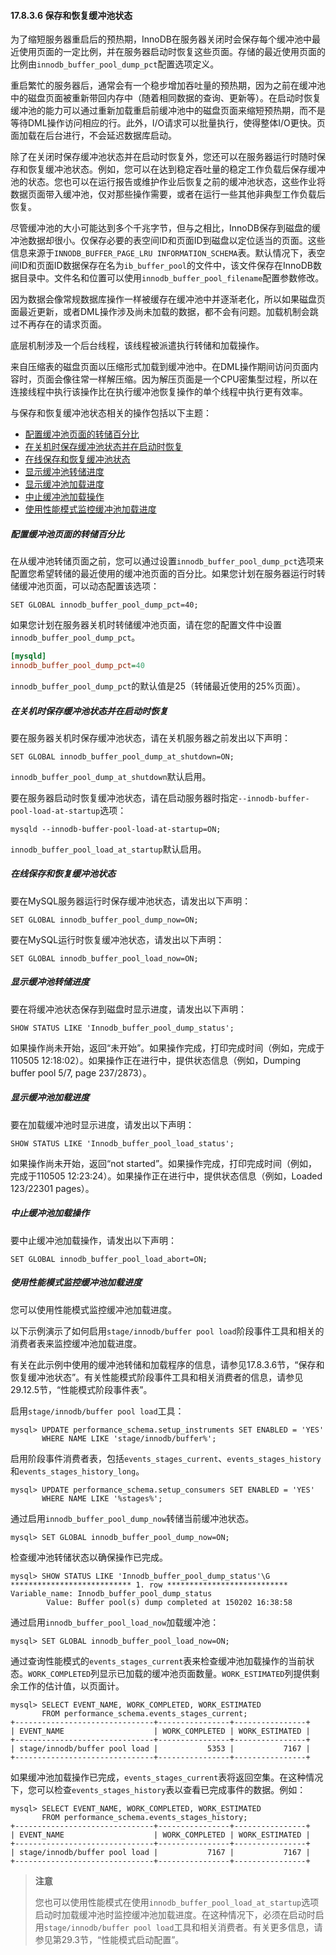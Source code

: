 #### 17.8.3.6 保存和恢复缓冲池状态

为了缩短服务器重启后的预热期，InnoDB在服务器关闭时会保存每个缓冲池中最近使用页面的一定比例，并在服务器启动时恢复这些页面。存储的最近使用页面的比例由`innodb_buffer_pool_dump_pct`配置选项定义。

重启繁忙的服务器后，通常会有一个稳步增加吞吐量的预热期，因为之前在缓冲池中的磁盘页面被重新带回内存中（随着相同数据的查询、更新等）。在启动时恢复缓冲池的能力可以通过重新加载重启前缓冲池中的磁盘页面来缩短预热期，而不是等待DML操作访问相应的行。此外，I/O请求可以批量执行，使得整体I/O更快。页面加载在后台进行，不会延迟数据库启动。

除了在关闭时保存缓冲池状态并在启动时恢复外，您还可以在服务器运行时随时保存和恢复缓冲池状态。例如，您可以在达到稳定吞吐量的稳定工作负载后保存缓冲池的状态。您也可以在运行报告或维护作业后恢复之前的缓冲池状态，这些作业将数据页面带入缓冲池，仅对那些操作需要，或者在运行一些其他非典型工作负载后恢复。

尽管缓冲池的大小可能达到多个千兆字节，但与之相比，InnoDB保存到磁盘的缓冲池数据却很小。仅保存必要的表空间ID和页面ID到磁盘以定位适当的页面。这些信息来源于`INNODB_BUFFER_PAGE_LRU INFORMATION_SCHEMA`表。默认情况下，表空间ID和页面ID数据保存在名为`ib_buffer_pool`的文件中，该文件保存在InnoDB数据目录中。文件名和位置可以使用`innodb_buffer_pool_filename`配置参数修改。

因为数据会像常规数据库操作一样被缓存在缓冲池中并逐渐老化，所以如果磁盘页面最近更新，或者DML操作涉及尚未加载的数据，都不会有问题。加载机制会跳过不再存在的请求页面。

底层机制涉及一个后台线程，该线程被派遣执行转储和加载操作。

来自压缩表的磁盘页面以压缩形式加载到缓冲池中。在DML操作期间访问页面内容时，页面会像往常一样解压缩。因为解压页面是一个CPU密集型过程，所以在连接线程中执行该操作比在执行缓冲池恢复操作的单个线程中执行更有效率。

与保存和恢复缓冲池状态相关的操作包括以下主题：

- [配置缓冲池页面的转储百分比](#配置缓冲池页面的转储百分比)
- [在关机时保存缓冲池状态并在启动时恢复](#在关机时保存缓冲池状态并在启动时恢复)
- [在线保存和恢复缓冲池状态](#在线保存和恢复缓冲池状态)
- [显示缓冲池转储进度](#显示缓冲池转储进度)
- [显示缓冲池加载进度](#显示缓冲池加载进度)
- [中止缓冲池加载操作](#中止缓冲池加载操作)
- [使用性能模式监控缓冲池加载进度](#使用性能模式监控缓冲池加载进度)

##### 配置缓冲池页面的转储百分比

在从缓冲池转储页面之前，您可以通过设置`innodb_buffer_pool_dump_pct`选项来配置您希望转储的最近使用的缓冲池页面的百分比。如果您计划在服务器运行时转储缓冲池页面，可以动态配置该选项：

```
SET GLOBAL innodb_buffer_pool_dump_pct=40;
```

如果您计划在服务器关机时转储缓冲池页面，请在您的配置文件中设置`innodb_buffer_pool_dump_pct`。

```ini
[mysqld]
innodb_buffer_pool_dump_pct=40
```

`innodb_buffer_pool_dump_pct`的默认值是25（转储最近使用的25%页面）。

##### 在关机时保存缓冲池状态并在启动时恢复

要在服务器关机时保存缓冲池状态，请在关机服务器之前发出以下声明：

```
SET GLOBAL innodb_buffer_pool_dump_at_shutdown=ON;
```

`innodb_buffer_pool_dump_at_shutdown`默认启用。

要在服务器启动时恢复缓冲池状态，请在启动服务器时指定`--innodb-buffer-pool-load-at-startup`选项：

```
mysqld --innodb-buffer-pool-load-at-startup=ON;
```

`innodb_buffer_pool_load_at_startup`默认启用。

##### 在线保存和恢复缓冲池状态

要在MySQL服务器运行时保存缓冲池状态，请发出以下声明：

```
SET GLOBAL innodb_buffer_pool_dump_now=ON;
```

要在MySQL运行时恢复缓冲池状态，请发出以下声明：

```
SET GLOBAL innodb_buffer_pool_load_now=ON;
```

##### 显示缓冲池转储进度

要在将缓冲池状态保存到磁盘时显示进度，请发出以下声明：

```
SHOW STATUS LIKE 'Innodb_buffer_pool_dump_status';
```

如果操作尚未开始，返回“未开始”。如果操作完成，打印完成时间（例如，完成于110505 12:18:02）。如果操作正在进行中，提供状态信息（例如，Dumping buffer pool 5/7, page 237/2873）。

##### 显示缓冲池加载进度

要在加载缓冲池时显示进度，请发出以下声明：

```
SHOW STATUS LIKE 'Innodb_buffer_pool_load_status';
```

如果操作尚未开始，返回“not started”。如果操作完成，打印完成时间（例如，完成于110505 12:23:24）。如果操作正在进行中，提供状态信息（例如，Loaded 123/22301 pages）。

##### 中止缓冲池加载操作

要中止缓冲池加载操作，请发出以下声明：

```
SET GLOBAL innodb_buffer_pool_load_abort=ON;
```

##### 使用性能模式监控缓冲池加载进度

您可以使用性能模式监控缓冲池加载进度。

以下示例演示了如何启用`stage/innodb/buffer pool load`阶段事件工具和相关的消费者表来监控缓冲池加载进度。

有关在此示例中使用的缓冲池转储和加载程序的信息，请参见17.8.3.6节，“保存和恢复缓冲池状态”。有关性能模式阶段事件工具和相关消费者的信息，请参见29.12.5节，“性能模式阶段事件表”。

启用`stage/innodb/buffer pool load`工具：

```mysql
mysql> UPDATE performance_schema.setup_instruments SET ENABLED = 'YES' 
       WHERE NAME LIKE 'stage/innodb/buffer%';
```

启用阶段事件消费者表，包括`events_stages_current`、`events_stages_history`和`events_stages_history_long`。

```mysql
mysql> UPDATE performance_schema.setup_consumers SET ENABLED = 'YES' 
       WHERE NAME LIKE '%stages%';
```

通过启用`innodb_buffer_pool_dump_now`转储当前缓冲池状态。

```
mysql> SET GLOBAL innodb_buffer_pool_dump_now=ON;
```

检查缓冲池转储状态以确保操作已完成。

```mysql
mysql> SHOW STATUS LIKE 'Innodb_buffer_pool_dump_status'\G
*************************** 1. row ***************************
Variable_name: Innodb_buffer_pool_dump_status
        Value: Buffer pool(s) dump completed at 150202 16:38:58
```

通过启用`innodb_buffer_pool_load_now`加载缓冲池：

```mysql
mysql> SET GLOBAL innodb_buffer_pool_load_now=ON;
```

通过查询性能模式的`events_stages_current`表来检查缓冲池加载操作的当前状态。`WORK_COMPLETED`列显示已加载的缓冲池页面数量。`WORK_ESTIMATED`列提供剩余工作的估计值，以页面计。

```mysql
mysql> SELECT EVENT_NAME, WORK_COMPLETED, WORK_ESTIMATED
       FROM performance_schema.events_stages_current;
+-------------------------------+----------------+----------------+
| EVENT_NAME                    | WORK_COMPLETED | WORK_ESTIMATED |
+-------------------------------+----------------+----------------+
| stage/innodb/buffer pool load |           5353 |           7167 |
+-------------------------------+----------------+----------------+
```

如果缓冲池加载操作已完成，`events_stages_current`表将返回空集。在这种情况下，您可以检查`events_stages_history`表以查看已完成事件的数据。例如：

```mysql
mysql> SELECT EVENT_NAME, WORK_COMPLETED, WORK_ESTIMATED 
       FROM performance_schema.events_stages_history;
+-------------------------------+----------------+----------------+
| EVENT_NAME                    | WORK_COMPLETED | WORK_ESTIMATED |
+-------------------------------+----------------+----------------+
| stage/innodb/buffer pool load |           7167 |           7167 |
+-------------------------------+----------------+----------------+
```

> **注意**
>
> 您也可以使用性能模式在使用`innodb_buffer_pool_load_at_startup`选项启动时加载缓冲池时监控缓冲池加载进度。在这种情况下，必须在启动时启用`stage/innodb/buffer pool load`工具和相关消费者。有关更多信息，请参见第29.3节，“性能模式启动配置”。